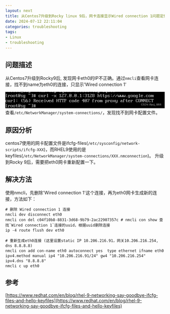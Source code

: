 ```yaml
---
layout: next
title: 从Centos7升级到Rocky linux 9后，网卡连接显示Wired connection 1问题定位
date: 2024-07-12 22:11:04
categories: troubleshooting
tags:
- Linux
- troubleshooting
---
```



## 问题描述
从Centos7升级到Rocky9后, 发现网卡eth0的IP不正确。通过`nmcli`查看网卡连接，找不到name为eth0的连接，只显示'Wired connection 1'

<!-- more -->

![](image1.png)
查看`/etc/NetworkManager/system-connections/`，发现找不到网卡配置文件。

## 原因分析
centos7使用的网卡配置文件是ifcfg-files(`/etc/sysconfig/network-scripts/ifcfg-XXX`)，而RHEL9使用的是keyfiles(`/etc/NetworkManager/system-connections/XXX.nmconnection`)。
升级到Rocky 9后，需要把eth0网卡重新配置一下。
## 解决方法
使用nmcli，先删除'Wired connection 1'这个连接，再为eth0网卡生成新的连接，方法如下：
```
# 删除 Wired connection 1 连接
nmcli dev disconnect eth0
nmcli con del c04f10b8-8831-3d68-9b79-2ac22907357c # nmcli con show 查找`Wired connection 1`连接的uuid，根据uuid删除连接
ip -4 route flush dev eth0

# 重新生成eth0连接 (这里设置static IP 10.206.216.91，网关10.206.216.254, dns 8.8.8.8)
nmcli con add con-name eth0 autoconnect yes  type ethernet ifname eth0 ipv4.method manual ip4 "10.206.216.91/24" gw4 "10.206.216.254"  ipv4.dns "8.8.8.8"
nmcli c up eth0
```

## 参考
[https://www.redhat.com/en/blog/rhel-9-networking-say-goodbye-ifcfg-files-and-hello-keyfiles](https://www.redhat.com/en/blog/rhel-9-networking-say-goodbye-ifcfg-files-and-hello-keyfiles)
